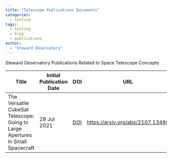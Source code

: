 ```yaml
---
title: "Telescope Publications Documents"
categories:
  - testing
tags:
  - testing
  - blog
  - publications
author:
  - "Steward Observatory"
---
```


Steward Observatory Publications Related to Space Telescope Concepts


| Title | Initial Publication Date | DOI | URL|
| --- | --- | --- | --- |
| The Versatile CubeSat Telescope: Going to Large Apertures in Small Spacecraft | 28 Jul 2021| [DOI](https://doi.org/10.48550/arXiv.2107.13488) | https://arxiv.org/abs/2107.13488|

